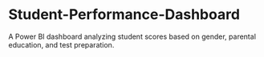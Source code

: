 # Student-Performance-Dashboard
A Power BI dashboard analyzing student scores based on gender, parental education, and test preparation.
